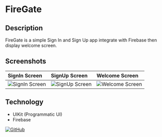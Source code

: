 # FireGate

## Description

FireGate is a simple Sign In and Sign Up app integrate with Firebase then display welcome screen.

## Screenshots

| SignIn Screen | SignUp Screen  | Welcome Screen  |
|:----------|:----------|:----------|
| ![SignIn Screen](https://raw.githubusercontent.com/9MZa/FireGate/main/thumbnail/Screenshot%202023-11-20%20at%209.37.17%E2%80%AFAM.png)    | ![SignUp Screen](https://raw.githubusercontent.com/9MZa/FireGate/main/thumbnail/Screenshot%202023-11-20%20at%209.37.23%E2%80%AFAM.png)    | ![Welcome Screen](https://raw.githubusercontent.com/9MZa/FireGate/main/thumbnail/Screenshot%202023-11-20%20at%209.38.12%E2%80%AFAM.png)    |

## Technology

- UIKit (Programmatic UI)
- Firebase

[![GitHub](https://img.shields.io/badge/github-%23121011.svg?style=for-the-badge&logo=github&logoColor=white)
](https://github.com/bdsach/FireGate)
